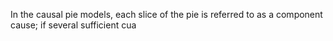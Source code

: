In the causal pie models, each slice of the pie is referred to as a component cause; if several sufficient cua